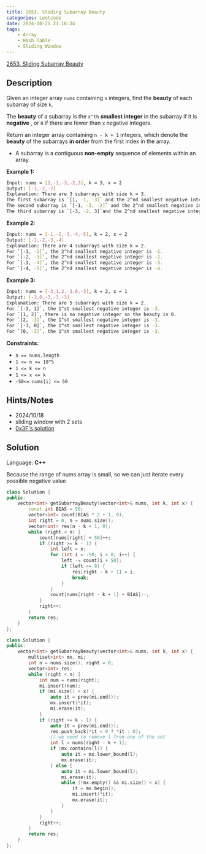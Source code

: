 ```yaml
---
title: 2653. Sliding Subarray Beauty
categories: Leetcode
date: 2024-10-25 21:16:34
tags:
    - Array
    - Hash Table
    - Sliding Window
---
```


[2653. Sliding Subarray Beauty](https://leetcode.com/problems/sliding-subarray-beauty/description/)

## Description

Given an integer array `nums` containing `n` integers, find the **beauty**  of each subarray of size `k`.

The **beauty**  of a subarray is the `x^th` **smallest integer** in the subarray if it is **negative** , or `0` if there are fewer than `x` negative integers.

Return an integer array containing `n - k + 1` integers, which denote the **beauty**  of the subarrays **in order**  from the first index in the array.

- A subarray is a contiguous **non-empty**  sequence of elements within an array.

**Example 1:**

```bash
Input: nums = [1,-1,-3,-2,3], k = 3, x = 2
Output: [-1,-2,-2]
Explanation: There are 3 subarrays with size k = 3.
The first subarray is `[1, -1, -3]` and the 2^nd smallest negative integer is -1.
The second subarray is `[-1, -3, -2]` and the 2^nd smallest negative integer is -2.
The third subarray is `[-3, -2, 3]`and the 2^nd smallest negative integer is -2.
```

**Example 2:**

```bash
Input: nums = [-1,-2,-3,-4,-5], k = 2, x = 2
Output: [-1,-2,-3,-4]
Explanation: There are 4 subarrays with size k = 2.
For `[-1, -2]`, the 2^nd smallest negative integer is -1.
For `[-2, -3]`, the 2^nd smallest negative integer is -2.
For `[-3, -4]`, the 2^nd smallest negative integer is -3.
For `[-4, -5]`, the 2^nd smallest negative integer is -4.
```

**Example 3:**

```bash
Input: nums = [-3,1,2,-3,0,-3], k = 2, x = 1
Output: [-3,0,-3,-3,-3]
Explanation: There are 5 subarrays with size k = 2.
For `[-3, 1]`, the 1^st smallest negative integer is -3.
For `[1, 2]`, there is no negative integer so the beauty is 0.
For `[2, -3]`, the 1^st smallest negative integer is -3.
For `[-3, 0]`, the 1^st smallest negative integer is -3.
For `[0, -3]`, the 1^st smallest negative integer is -3.
```

**Constraints:**

- `n == nums.length`
- `1 <= n <= 10^5`
- `1 <= k <= n`
- `1 <= x <= k`
- `-50<= nums[i] <= 50`

## Hints/Notes

- 2024/10/18
- sliding window with 2 sets
- [0x3F's solution](https://leetcode.cn/problems/sliding-subarray-beauty/solutions/2241294/hua-dong-chuang-kou-bao-li-mei-ju-by-end-9mvl/)

## Solution

Language: **C++**

Because the range of nums array is small, so we can just iterate every possible negative value

```C++
class Solution {
public:
    vector<int> getSubarrayBeauty(vector<int>& nums, int k, int x) {
        const int BIAS = 50;
        vector<int> count(BIAS * 2 + 1, 0);
        int right = 0, n = nums.size();
        vector<int> res(n - k + 1, 0);
        while (right < n) {
            count[nums[right] + 50]++;
            if (right >= k - 1) {
                int left = x;
                for (int i = -50; i < 0; i++) {
                    left -= count[i + 50];
                    if (left <= 0) {
                        res[right - k + 1] = i;
                        break;
                    }
                }
                count[nums[right - k + 1] + BIAS]--;
            }
            right++;
        }
        return res;
    }
};
```

```C++
class Solution {
public:
    vector<int> getSubarrayBeauty(vector<int>& nums, int k, int x) {
        multiset<int> mx, mi;
        int n = nums.size(), right = 0;
        vector<int> res;
        while (right < n) {
            int num = nums[right];
            mi.insert(num);
            if (mi.size() > x) {
                auto it = prev(mi.end());
                mx.insert(*it);
                mi.erase(it);
            }
            if (right >= k - 1) {
                auto it = prev(mi.end());
                res.push_back(*it < 0 ? *it : 0);
                // we need to remove l from one of the set
                int l = nums[right - k + 1];
                if (mx.contains(l)) {
                    auto it = mx.lower_bound(l);
                    mx.erase(it);
                } else {
                    auto it = mi.lower_bound(l);
                    mi.erase(it);
                    while (!mx.empty() && mi.size() < x) {
                        it = mx.begin();
                        mi.insert(*it);
                        mx.erase(it);
                    }
                }
            }
            right++;
        }
        return res;
    }
};
```
